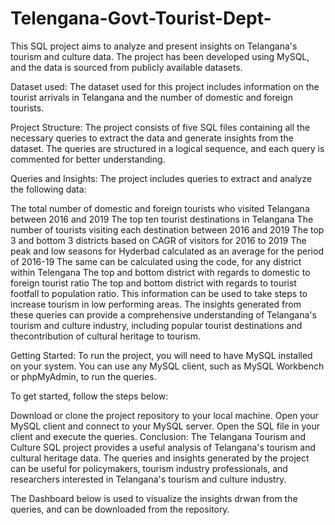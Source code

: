 # Telengana-Govt-Tourist-Dept-
This SQL project aims to analyze and present insights on Telangana's tourism and culture data. The project has been developed using MySQL, and the data is sourced from publicly available datasets.

Dataset used:
The dataset used for this project includes information on the tourist arrivals in Telangana and the number of domestic and foreign tourists.

Project Structure:
The project consists of five SQL files containing all the necessary queries to extract the data and generate insights from the dataset. The queries are structured in a logical sequence, and each query is commented for better understanding.

Queries and Insights:
The project includes queries to extract and analyze the following data:

The total number of domestic and foreign tourists who visited Telangana between 2016 and 2019
The top ten tourist destinations in Telangana
The number of tourists visiting each destination between 2016 and 2019
The top 3 and bottom 3 districts based on CAGR of visitors for 2016 to 2019
The peak and low seasons for Hyderbad calculated as an average for the period of 2016-19
The same can be calculated using the code, for any district within Telengana
The top and bottom district with regards to domestic to foreign tourist ratio
The top and bottom district with regards to tourist footfall to population ratio. This information can be used to take steps to increase tourism in low performing areas.
The insights generated from these queries can provide a comprehensive understanding of Telangana's tourism and culture industry, including popular tourist destinations and thecontribution of cultural heritage to tourism.

Getting Started:
To run the project, you will need to have MySQL installed on your system. You can use any MySQL client, such as MySQL Workbench or phpMyAdmin, to run the queries.

To get started, follow the steps below:

Download or clone the project repository to your local machine.
Open your MySQL client and connect to your MySQL server.
Open the SQL file in your client and execute the queries.
Conclusion:
The Telangana Tourism and Culture SQL project provides a useful analysis of Telangana's tourism and cultural heritage data. The queries and insights generated by the project can be useful for policymakers, tourism industry professionals, and researchers interested in Telangana's tourism and culture industry.

The Dashboard below is used to visualize the insights drwan from the queries, and can be downloaded from the repository.

